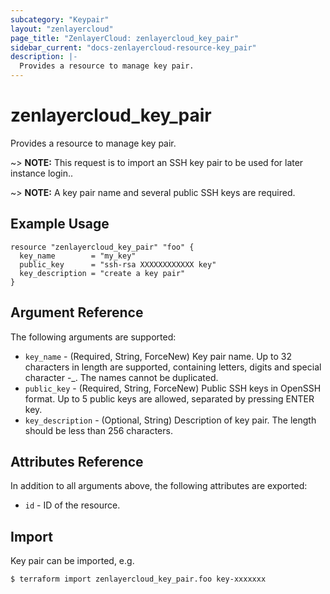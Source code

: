 ```yaml
---
subcategory: "Keypair"
layout: "zenlayercloud"
page_title: "ZenlayerCloud: zenlayercloud_key_pair"
sidebar_current: "docs-zenlayercloud-resource-key_pair"
description: |-
  Provides a resource to manage key pair.
---
```


# zenlayercloud_key_pair

Provides a resource to manage key pair.

~> **NOTE:** This request is to import an SSH key pair to be used for later instance login..

~> **NOTE:** A key pair name and several public SSH keys are required.

## Example Usage

```hcl
resource "zenlayercloud_key_pair" "foo" {
  key_name        = "my_key"
  public_key      = "ssh-rsa XXXXXXXXXXXX key"
  key_description = "create a key pair"
}
```

## Argument Reference

The following arguments are supported:

* `key_name` - (Required, String, ForceNew) Key pair name. Up to 32 characters in length are supported, containing letters, digits and special character -_. The names cannot be duplicated.
* `public_key` - (Required, String, ForceNew) Public SSH keys in OpenSSH format. Up to 5 public keys are allowed, separated by pressing ENTER key.
* `key_description` - (Optional, String) Description of key pair. The length should be less than 256 characters.

## Attributes Reference

In addition to all arguments above, the following attributes are exported:

* `id` - ID of the resource.



## Import

Key pair can be imported, e.g.

```
$ terraform import zenlayercloud_key_pair.foo key-xxxxxxx
```

